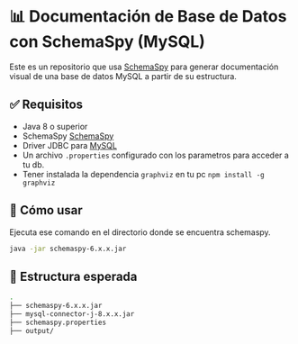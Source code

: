 # 📊 Documentación de Base de Datos con SchemaSpy (MySQL)

Este es un repositorio que usa [SchemaSpy](http://schemaspy.org/) para generar documentación visual de una base de datos MySQL a partir de su estructura.


## ✅ Requisitos

- Java 8 o superior
- SchemaSpy [SchemaSpy](https://github.com/schemaspy/schemaspy/releases)
- Driver JDBC para [MySQL](https://dev.mysql.com/get/Downloads/Connector-J/mysql-connector-j-9.3.0.zip)
- Un archivo `.properties` configurado con los parametros para acceder a tu db.
- Tener instalada la dependencia `graphviz` en tu pc `npm install -g graphviz`


## 🚀 Cómo usar

Ejecuta ese comando en el directorio donde se encuentra schemaspy.

```bash
java -jar schemaspy-6.x.x.jar
```

## 📁 Estructura esperada

```bash
.
├── schemaspy-6.x.x.jar
├── mysql-connector-j-8.x.x.jar
├── schemaspy.properties
├── output/

